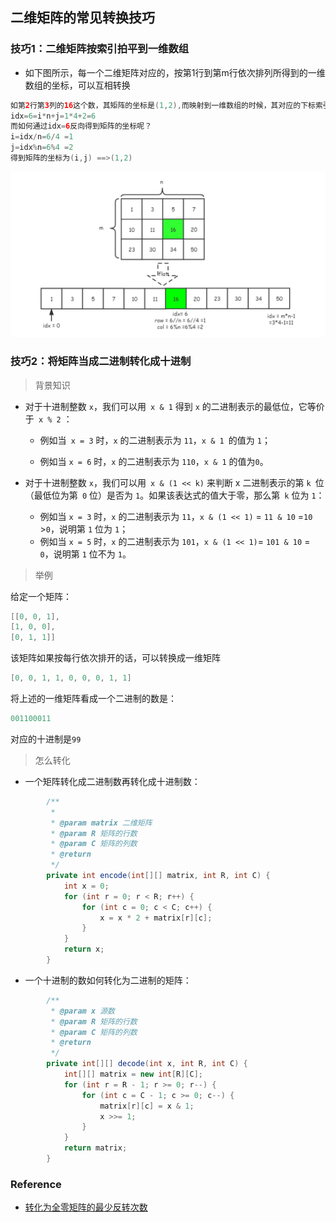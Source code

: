 ## 二维矩阵的常见转换技巧

### 技巧1：二维矩阵按索引拍平到一维数组

- 如下图所示，每一个二维矩阵对应的，按第1行到第m行依次排列所得到的一维数组的坐标，可以互相转换

```java
如第2行第3列的16这个数，其矩阵的坐标是(1,2),而映射到一维数组的时候，其对应的下标索引idx=6
idx=6=i*n+j=1*4+2=6
而如何通过idx=6反向得到矩阵的坐标呢？
i=idx/n=6/4 =1
j=idx%n=6%4 =2
得到矩阵的坐标为(i,j) ==>(1,2)
```

![](/imgs/articles/data_structures/matrix/image-20220325204302335.png)

### 技巧2：将矩阵当成二进制转化成十进制

> 背景知识

- 对于十进制整数 `x`，我们可以用` x & 1` 得到 `x` 的二进制表示的最低位，它等价于` x % 2` ：

  -  例如当` x = 3` 时，`x` 的二进制表示为 `11`，`x & 1 `的值为 `1`；

  -  例如当 `x = 6` 时，`x` 的二进制表示为 `110`，`x & 1` 的值为`0`。

- 对于十进制整数 `x`，我们可以用` x & (1 << k)` 来判断 x 二进制表示的第 `k `位（最低位为第` 0` 位）是否为 `1`。如果该表达式的值大于零，那么第` k` 位为 `1`：
  - 例如当 `x = 3` 时，`x` 的二进制表示为 `11`，`x & (1 << 1)` = `11 & 10` =`10` >`0`，说明第 `1` 位为 `1`；
  - 例如当 `x = 5` 时，`x` 的二进制表示为 `101`，`x & (1 << 1)`= `101 & 10` = `0`，说明第 `1` 位不为 `1`。

> 举例

给定一个矩阵：

```java
[[0, 0, 1],
[1, 0, 0],
[0, 1, 1]]
```

该矩阵如果按每行依次排开的话，可以转换成一维矩阵

```java
[0, 0, 1, 1, 0, 0, 0, 1, 1]
```

将上述的一维矩阵看成一个二进制的数是：

```java
001100011
```

对应的十进制是`99`

>  怎么转化

- 一个矩阵转化成二进制数再转化成十进制数：

```java
        /**
         * 
         * @param matrix 二维矩阵
         * @param R 矩阵的行数
         * @param C 矩阵的列数
         * @return
         */
        private int encode(int[][] matrix, int R, int C) {
            int x = 0;
            for (int r = 0; r < R; r++) {
                for (int c = 0; c < C; c++) {
                    x = x * 2 + matrix[r][c];
                }
            }
            return x;
        }

```

- 一个十进制的数如何转化为二进制的矩阵：

```java
        /**
         * @param x 源数
         * @param R 矩阵的行数
         * @param C 矩阵的列数
         * @return
         */
        private int[][] decode(int x, int R, int C) {
            int[][] matrix = new int[R][C];
            for (int r = R - 1; r >= 0; r--) {
                for (int c = C - 1; c >= 0; c--) {
                    matrix[r][c] = x & 1;
                    x >>= 1;
                }
            }
            return matrix;
        }
```

### Reference

- [转化为全零矩阵的最少反转次数](https://leetcode-cn.com/problems/minimum-number-of-flips-to-convert-binary-matrix-to-zero-matrix/solution/zhuan-hua-wei-quan-ling-ju-zhen-de-zui-shao-fan-2/)

